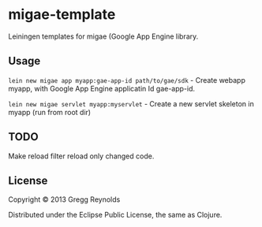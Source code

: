 # migae-template

Leiningen templates for migae (Google App Engine library.

## Usage

`lein new migae app myapp:gae-app-id path/to/gae/sdk` - Create webapp myapp, with Google App Engine applicatin Id gae-app-id.

`lein new migae servlet myapp:myservlet` - Create a new servlet skeleton in myapp (run from root dir)


## TODO

Make reload filter reload only changed code.

## License

Copyright © 2013 Gregg Reynolds

Distributed under the Eclipse Public License, the same as Clojure.
